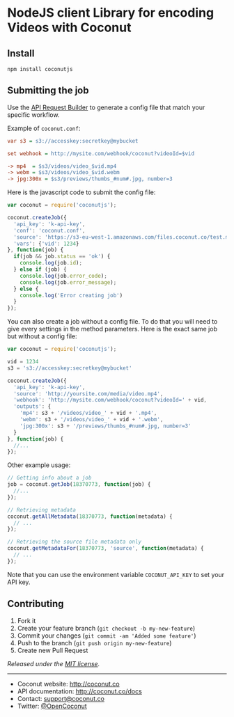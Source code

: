 # NodeJS client Library for encoding Videos with Coconut

## Install

```console
npm install coconutjs
```

## Submitting the job

Use the [API Request Builder](https://app.coconut.co/job/new) to generate a config file that match your specific workflow.

Example of `coconut.conf`:

```ini
var s3 = s3://accesskey:secretkey@mybucket

set webhook = http://mysite.com/webhook/coconut?videoId=$vid

-> mp4  = $s3/videos/video_$vid.mp4
-> webm = $s3/videos/video_$vid.webm
-> jpg:300x = $s3/previews/thumbs_#num#.jpg, number=3
```

Here is the javascript code to submit the config file:

```javascript
var coconut = require('coconutjs');

coconut.createJob({
  'api_key': 'k-api-key',
  'conf': 'coconut.conf',
  'source': 'https://s3-eu-west-1.amazonaws.com/files.coconut.co/test.mp4',
  'vars': {'vid': 1234}
}, function(job) {
  if(job && job.status == 'ok') {
    console.log(job.id);
  } else if (job) {
    console.log(job.error_code);
    console.log(job.error_message);
  } else {
    console.log('Error creating job')
  }
});
```

You can also create a job without a config file. To do that you will need to give every settings in the method parameters. Here is the exact same job but without a config file:

```javascript
var coconut = require('coconutjs');

vid = 1234
s3 = 's3://accesskey:secretkey@mybucket'

coconut.createJob({
  'api_key': 'k-api-key',
  'source': 'http://yoursite.com/media/video.mp4',
  'webhook': 'http://mysite.com/webhook/coconut?videoId=' + vid,
  'outputs': {
    'mp4': s3 + '/videos/video_' + vid + '.mp4',
    'webm': s3 + '/videos/video_' + vid + '.webm',
    'jpg:300x': s3 + '/previews/thumbs_#num#.jpg, number=3'
  }
}, function(job) {
  //...
});
```

Other example usage:

```javascript
// Getting info about a job
job = coconut.getJob(18370773, function(job) {
  //...
});

// Retrieving metadata
coconut.getAllMetadata(18370773, function(metadata) {
  // ...
});

// Retrieving the source file metadata only
coconut.getMetadataFor(18370773, 'source', function(metadata) {
  // ...
});
```

Note that you can use the environment variable `COCONUT_API_KEY` to set your API key.

## Contributing

1. Fork it
2. Create your feature branch (`git checkout -b my-new-feature`)
3. Commit your changes (`git commit -am 'Added some feature'`)
4. Push to the branch (`git push origin my-new-feature`)
5. Create new Pull Request


*Released under the [MIT license](http://www.opensource.org/licenses/mit-license.php).*

---

* Coconut website: http://coconut.co
* API documentation: http://coconut.co/docs
* Contact: [support@coconut.co](mailto:support@coconut.co)
* Twitter: [@OpenCoconut](http://twitter.com/opencoconut)
